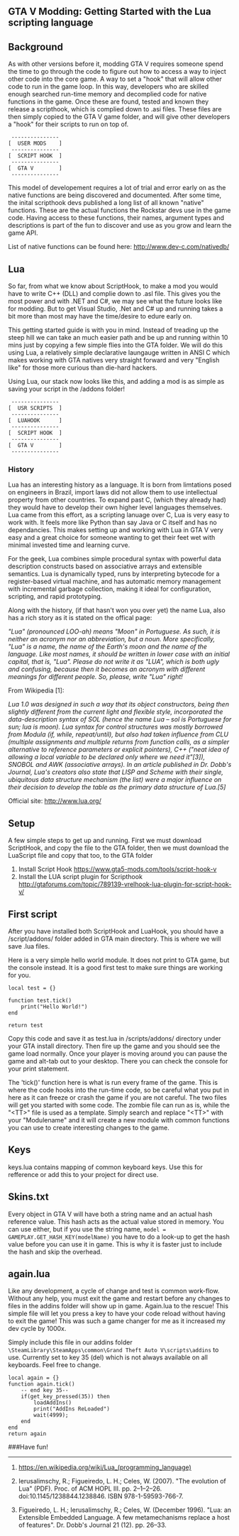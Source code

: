

## GTA V Modding: Getting Started with the Lua scripting language


## Background

As with other versions before it, modding GTA V requires someone spend the time to go through the code to figure out how to access a way to inject other code into the core game. A way to set a "hook" that will allow other code to run in the game loop. In this way, developers who are skilled enough searched run-time memory and decomplied code for native functions in the game. Once these are found, tested and known they release a scripthook, which is complied down to .asi files. These files are then simply copied to the GTA V game folder, and will give other developers a "hook" for their scripts to run on top of.
```
 ---------------
[  USER MODS    ]
 ---------------
[  SCRIPT HOOK  ]
 ---------------
[  GTA V        ]
 ---------------
```

This model of developement requires a lot of trial and error early on as the native functions are being discovered and documented. After some time, the inital scripthook devs published a long list of all known "native" functions. These are the actual functions the Rockstar devs use in the game code. Having access to these functions, their names, argument types and descriptions is part of the fun to discover and use as you grow and learn the game API.

List of native functions can be found here: http://www.dev-c.com/nativedb/


## Lua

So far, from what we know about ScriptHook, to make a mod you would have to write C++ (DLL) and complie down to .asl file. This gives you the most power and with .NET and C#, we may see what the future looks like for modding. But to get Visual Studio, .Net and C# up and running takes a bit more than most may have the time/desire to edure early on.

This getting started guide is with you in mind. Instead of treading up the steep hill we can take an much easier path and be up and running within 10 mins just by copying a few simple flies into the GTA folder. We will do this using Lua, a relatively simple declarative laungauge written in ANSI C which makes working with GTA natives very straight forward and very "English like" for those more curious than die-hard hackers.

Using Lua, our stack now looks like this, and adding a mod is as simple as saving your script in the /addons folder!

```
 ---------------
[  USR SCRIPTS  ]
 ---------------
[  LUAHOOK      ]
 ---------------
[  SCRIPT HOOK  ]
 ---------------
[  GTA V        ]
 ---------------
```

### History

Lua has an interesting history as a language. It is born from limtations posed on engineers in Brazil, import laws did not allow them to use intellectual property from other countries. To expand past C, (which they already had) they would have to develop their own higher level languages themselves. Lua came from this effort, as a scripting lanuage over C, Lua is very easy to work with. It feels more like Python than say Java or C itself and has no dependancies.  This makes setting up and working with Lua in GTA V very easy and a great choice for someone wanting to get their feet wet with minimal invested time and learning curve.

For the geek, Lua combines simple procedural syntax with powerful data description constructs based on associative arrays and extensible semantics. Lua is dynamically typed, runs by interpreting bytecode for a register-based virtual machine, and has automatic memory management with incremental garbage collection, making it ideal for configuration, scripting, and rapid prototyping.

Along with the history, (if that hasn't won you over yet) the name Lua, also has a rich story as it is stated on the offical page: 

*"Lua" (pronounced LOO-ah) means "Moon" in Portuguese. As such, it is neither an acronym nor an abbreviation, but a noun. More specifically, "Lua" is a name, the name of the Earth's moon and the name of the language. Like most names, it should be written in lower case with an initial capital, that is, "Lua". Please do not write it as "LUA", which is both ugly and confusing, because then it becomes an acronym with different meanings for different people. So, please, write "Lua" right!*

From Wikipedia [1]:

*Lua 1.0 was designed in such a way that its object constructors, being then slightly different from the current light and flexible style, incorporated the data-description syntax of SOL (hence the name Lua – sol is Portuguese for sun; lua is moon). Lua syntax for control structures was mostly borrowed from Modula (if, while, repeat/until), but also had taken influence from CLU (multiple assignments and multiple returns from function calls, as a simpler alternative to reference parameters or explicit pointers), C++ ("neat idea of allowing a local variable to be declared only where we need it"[3]), SNOBOL and AWK (associative arrays). In an article published in Dr. Dobb's Journal, Lua's creators also state that LISP and Scheme with their single, ubiquitous data structure mechanism (the list) were a major influence on their decision to develop the table as the primary data structure of Lua.[5]*

Official site: http://www.lua.org/



## Setup

A few simple steps to get up and running. First we must download ScriptHook, and copy the file to the GTA folder, then we must download the LuaScript file and copy that too, to the GTA folder

1. Install Script Hook https://www.gta5-mods.com/tools/script-hook-v 
2. Install the LUA script plugin for Scripthook http://gtaforums.com/topic/789139-vrelhook-lua-plugin-for-script-hook-v/

## First script

After you have installed both ScriptHook and LuaHook, you should have a /script/addons/ folder added in GTA main directory. This is where we will save .lua files.

Here is a very simple hello world module. It does not print to GTA game, but the console instead. It is a good first test to make sure things are working for you.

```
local test = {}

function test.tick()
    print("Hello World!")
end

return test
```



 Copy this code and save it as test.lua in /scripts/addons/ directory under your GTA install directory. Then fire up the game and you should see the game load normally. Once your player is moving around you can pause the game and alt-tab out to your desktop. There you can check the console for your print statement.
 
The 'tick()' function here is what is run every frame of the game. This is where the code hooks into the run-time code, so be careful what you put in here as it can freeze or crash the game if you are not careful. The two files will get you started with some code. The zombie file can run as is, while the "&lt;TT&gt;" file is used as a template. Simply search and replace "&lt;TT&gt;" with your "Modulename" and it will create a new module with common functions you can use to create interesting changes to the game.

## Keys
keys.lua contains mapping of common keyboard keys. Use this for refference or add this to your project for direct use.

## Skins.txt
Every object in GTA V will have both a string name and an actual hash reference value. This hash acts as the actual value stored in memory. You can use either, but if you use the string name, ```model = GAMEPLAY.GET_HASH_KEY(modelName)``` you have to do a look-up to get the hash value before you can use it in game. This is why it is faster just to include the hash and skip the overhead.

## again.lua
Like any development, a cycle of change and test is common work-flow. Without any help, you must exit the game and restart before any changes to files in the addins folder will show up in game. Again.lua to the rescue! This simple file will let you press a key to have your code reload without having to exit the game! This was such a game changer for me as it increased my dev cycle by 1000x. 

Simply include this file in our addins folder ```\SteamLibrary\SteamApps\common\Grand Theft Auto V\scripts\addins``` to use. Currently set to key 35 (del) which is not always available on all keyboards. Feel free to change.

```
local again = {}
function again.tick()
    -- end key 35--
	if(get_key_pressed(35)) then
		loadAddIns()
		print("AddIns ReLoaded")
		wait(4999);	
	end
end
return again
```


###Have fun!


-------------------------------------------
1. https://en.wikipedia.org/wiki/Lua_(programming_language)

3.  Ierusalimschy, R.; Figueiredo, L. H.; Celes, W. (2007). "The evolution of Lua" (PDF). Proc. of ACM HOPL III. pp. 2–1–2–26. doi:10.1145/1238844.1238846. ISBN 978-1-59593-766-7.

5. Figueiredo, L. H.; Ierusalimschy, R.; Celes, W. (December 1996). "Lua: an Extensible Embedded Language. A few metamechanisms replace a host of features". Dr. Dobb's Journal 21 (12). pp. 26–33.
